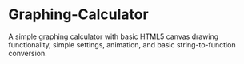 # Graphing-Calculator

A simple graphing calculator with basic HTML5 canvas drawing functionality, simple settings, animation, and basic string-to-function conversion.
